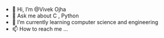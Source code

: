- 👋 Hi, I’m @Vivek Ojha
- 💬 Ask me about C , Python
- 🌱 I’m currently learning computer science and engineering
- 📫 How to reach me ...

<!---
captainojha/captainojha is a ✨ special ✨ repository because its `README.md` (this file) appears on your GitHub profile.
You can click the Preview link to take a look at your changes.
--->
